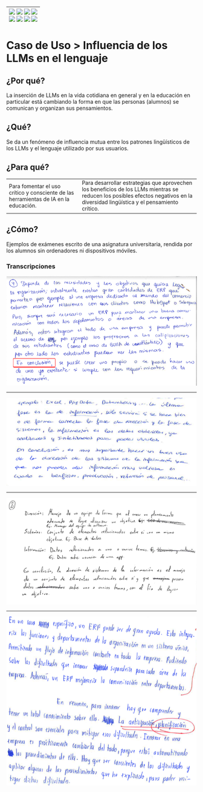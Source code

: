 <div align=right>

|[![](https://img.shields.io/badge/-Inicio-FFF?style=flat&logo=Emlakjet&logoColor=black)](/README.md) [![](https://img.shields.io/badge/-Introducción-FFF?style=flat&logo=abbrobotstudio&logoColor=black)](/documentos/intro.md) [![](https://img.shields.io/badge/-Modelos_de_lenguaje-FFF?style=flat&logo=LiveChat&logoColor=black)](/documentos/LLMs.md) [![](https://img.shields.io/badge/-Panorámica-FFF?style=flat&logo=openstreetmap&logoColor=black)](/documentos/panoramica.md)<br>  [![](https://img.shields.io/badge/-Prompts-FFF?style=flat&logo=Proton&logoColor=black)](/documentos/prompts/README.md) [![](https://img.shields.io/badge/-Ing,_de_prompts-FFF?style=flat&logo=googleearthengine&logoColor=black)](/documentos/ingenieriaDePrompts/README.md) [![](https://img.shields.io/badge/-Patrones-FFF?style=flat&logo=textpattern&logoColor=black)](/documentos/ingenieriaDePrompts/patrones/README.md) [![](https://img.shields.io/badge/-Casos_de_uso-FFF?style=flat&logo=gitbook&logoColor=black)](/documentos/casosDeUso/README.md)|
|-:|

</div>

# Caso de Uso > Influencia de los LLMs en el lenguaje

## ¿Por qué?

La inserción de LLMs en la vida cotidiana en general y en la educación en particular está cambiando la forma en que las personas (alumnos) se comunican y organizan sus pensamientos.

## ¿Qué?

Se da un fenómeno de influencia mutua entre los patrones lingüísticos de los LLMs y el lenguaje utilizado por sus usuarios.

## ¿Para qué?

|||
|-|-|
Para fomentar el uso crítico y consciente de las herramientas de IA en la educación.|Para desarrollar estrategias que aprovechen los beneficios de los LLMs mientras se reducen los posibles efectos negativos en la diversidad lingüística y el pensamiento crítico.

## ¿Cómo?

Ejemplos de exámenes escrito de una asignatura universitaria, rendida por los alumnos sin ordenadores ni dispositivos móviles.

### Transcripciones

<div align=center>

![](/documentos/imagenes/examenEnConclusion001.png)

---

![](/documentos/imagenes/examenEnConclusion002.png)

---

![](/documentos/imagenes/examenEnConclusion003.png)

---

![](/documentos/imagenes/examenEnConclusion004.png)


</div>
